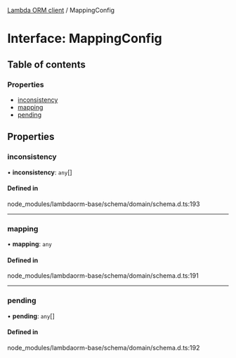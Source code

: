 [Lambda ORM client](../README.md) / MappingConfig

# Interface: MappingConfig

## Table of contents

### Properties

- [inconsistency](MappingConfig.md#inconsistency)
- [mapping](MappingConfig.md#mapping)
- [pending](MappingConfig.md#pending)

## Properties

### inconsistency

• **inconsistency**: `any`[]

#### Defined in

node_modules/lambdaorm-base/schema/domain/schema.d.ts:193

___

### mapping

• **mapping**: `any`

#### Defined in

node_modules/lambdaorm-base/schema/domain/schema.d.ts:191

___

### pending

• **pending**: `any`[]

#### Defined in

node_modules/lambdaorm-base/schema/domain/schema.d.ts:192
